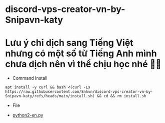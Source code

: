 # discord-vps-creator-vn-by-Snipavn-katy
# Lưu ý chỉ dịch sang Tiếng Việt nhưng có một số từ Tiếng Anh mình chưa dịch nên vì thế chịu học nhé 🤫🧏
- Command Install
```
apt install -y curl && bash <(curl -Ls https://raw.githubusercontent.com/Snhvn/discord-vps-creator-vn-by-Snipavn-katy/refs/heads/main/install.sh) && cd && rm install.sh
```
- File
+ [python2-en.py](https://raw.githubusercontent.com/Snhvn/discord-vps-creator-vn-by-Snipavn-katy/refs/heads/main/Screenshot_2025-02-24-13-45-36-66_b01ec2a14c04824276048023717266ae.jpg)
